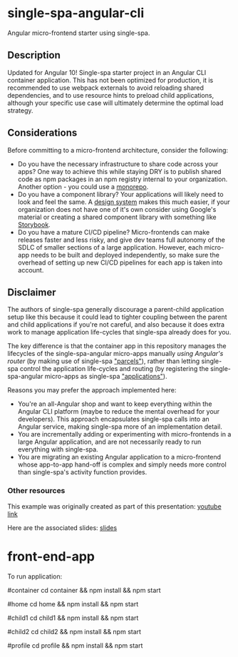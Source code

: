 
# single-spa-angular-cli
Angular micro-frontend starter using single-spa.
  

## Description
Updated for Angular 10!
Single-spa starter project in an Angular CLI container application. This has not been optimized for production, it is recommended to use webpack externals to avoid reloading shared dependencies, and to use resource hints to preload child applications, although your specific use case will ultimately determine the optimal load strategy.

  

## Considerations
Before committing to a micro-frontend architecture, consider the following:
- Do you have the necessary infrastructure to share code across your apps? One way to achieve this while staying DRY is to publish shared code as npm packages in an npm registry internal to your organization. Another option - you could use a [monorepo](https://nx.dev/angular).
- Do you have a component library? Your applications will likely need to look and feel the same. A [design system](https://www.invisionapp.com/inside-design/guide-to-design-systems/) makes this much easier, if your organization does not have one of it's own consider using Google's material or creating a shared component library with something like [Storybook](https://storybook.js.org/).
- Do you have a mature CI/CD pipeline? Micro-frontends can make releases faster and less risky, and give dev teams full autonomy of the SDLC of smaller sections of a large application. However, each micro-app needs to be built and deployed independently, so make sure the overhead of setting up new CI/CD pipelines for each app is taken into account.

## Disclaimer
The authors of single-spa generally discourage a parent-child application setup like this because it could lead to tighter coupling between the parent and child applications if you're not careful, and also because it does extra work to manage application life-cycles that single-spa already does for you. 
  
  The key difference is that the container app in this repository manages the lifecycles of the single-spa-angular micro-apps manually _using Angular's router_ (by making use of single-spa ["parcels"](https://single-spa.js.org/docs/parcels-overview)), rather than letting single-spa control the application life-cycles and routing (by registering the single-spa-angular micro-apps as single-spa ["applications"](https://single-spa.js.org/docs/building-applications)).

 Reasons you may prefer the approach implemented here:
- You're an all-Angular shop and want to keep everything within the Angular CLI platform (maybe to reduce the mental overhead for your developers). This approach encapsulates single-spa calls into an Angular service, making single-spa more of an implementation detail. 
- You are incrementally adding or experimenting with micro-frontends in a large Angular application, and are not necessarily ready to run everything with single-spa.
- You are migrating an existing Angular application to a micro-frontend whose app-to-app hand-off is complex and simply needs more control than single-spa's activity function provides.
  

### Other resources

This example was originally created as part of this presentation: [youtube link](https://www.youtube.com/watch?v=GALSD2U7HOI&feature=youtu.be)

  
  

Here are the associated slides: [slides](https://docs.google.com/presentation/d/18zoaEm3PqQ6DgbcJNYh_Ho6EnO75AnRw5PKz3HlXI7Y/edit?usp=sharing)
# front-end-app
To run application:

#container
cd container &&
npm install &&
npm start

#home
cd home &&
npm install &&
npm start

#child1
cd child1 &&
npm install &&
npm start

#child2
cd child2 &&
npm install &&
npm start

#profile
cd profile &&
npm install &&
npm start
